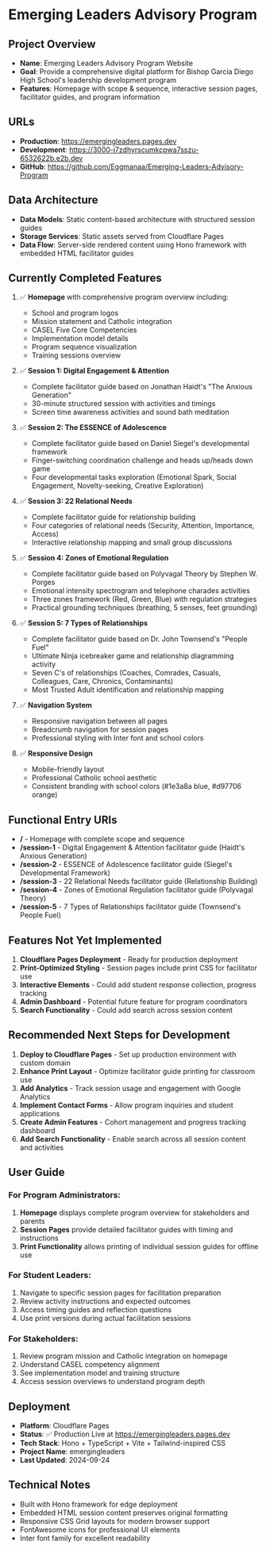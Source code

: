 # Emerging Leaders Advisory Program

## Project Overview
- **Name**: Emerging Leaders Advisory Program Website
- **Goal**: Provide a comprehensive digital platform for Bishop García Diego High School's leadership development program
- **Features**: Homepage with scope & sequence, interactive session pages, facilitator guides, and program information

## URLs
- **Production**: https://emergingleaders.pages.dev
- **Development**: https://3000-i7zdhyrscumkcpwa7sszu-6532622b.e2b.dev
- **GitHub**: https://github.com/Eggmanaa/Emerging-Leaders-Advisory-Program

## Data Architecture
- **Data Models**: Static content-based architecture with structured session guides
- **Storage Services**: Static assets served from Cloudflare Pages
- **Data Flow**: Server-side rendered content using Hono framework with embedded HTML facilitator guides

## Currently Completed Features
1. ✅ **Homepage** with comprehensive program overview including:
   - School and program logos
   - Mission statement and Catholic integration
   - CASEL Five Core Competencies
   - Implementation model details
   - Program sequence visualization
   - Training sessions overview

2. ✅ **Session 1: Digital Engagement & Attention**
   - Complete facilitator guide based on Jonathan Haidt's "The Anxious Generation"
   - 30-minute structured session with activities and timings
   - Screen time awareness activities and sound bath meditation

3. ✅ **Session 2: The ESSENCE of Adolescence**  
   - Complete facilitator guide based on Daniel Siegel's developmental framework
   - Finger-switching coordination challenge and heads up/heads down game
   - Four developmental tasks exploration (Emotional Spark, Social Engagement, Novelty-seeking, Creative Exploration)

4. ✅ **Session 3: 22 Relational Needs**
   - Complete facilitator guide for relationship building
   - Four categories of relational needs (Security, Attention, Importance, Access)
   - Interactive relationship mapping and small group discussions

5. ✅ **Session 4: Zones of Emotional Regulation**
   - Complete facilitator guide based on Polyvagal Theory by Stephen W. Porges
   - Emotional intensity spectrogram and telephone charades activities
   - Three zones framework (Red, Green, Blue) with regulation strategies
   - Practical grounding techniques (breathing, 5 senses, feet grounding)

6. ✅ **Session 5: 7 Types of Relationships**
   - Complete facilitator guide based on Dr. John Townsend's "People Fuel"
   - Ultimate Ninja icebreaker game and relationship diagramming activity
   - Seven C's of relationships (Coaches, Comrades, Casuals, Colleagues, Care, Chronics, Contaminants)
   - Most Trusted Adult identification and relationship mapping

7. ✅ **Navigation System**
   - Responsive navigation between all pages
   - Breadcrumb navigation for session pages
   - Professional styling with Inter font and school colors

8. ✅ **Responsive Design**
   - Mobile-friendly layout
   - Professional Catholic school aesthetic
   - Consistent branding with school colors (#1e3a8a blue, #d97706 orange)

## Functional Entry URIs
- **/** - Homepage with complete scope and sequence
- **/session-1** - Digital Engagement & Attention facilitator guide (Haidt's Anxious Generation)
- **/session-2** - ESSENCE of Adolescence facilitator guide (Siegel's Developmental Framework)
- **/session-3** - 22 Relational Needs facilitator guide (Relationship Building)
- **/session-4** - Zones of Emotional Regulation facilitator guide (Polyvagal Theory)
- **/session-5** - 7 Types of Relationships facilitator guide (Townsend's People Fuel)

## Features Not Yet Implemented
1. **Cloudflare Pages Deployment** - Ready for production deployment
2. **Print-Optimized Styling** - Session pages include print CSS for facilitator use
3. **Interactive Elements** - Could add student response collection, progress tracking
4. **Admin Dashboard** - Potential future feature for program coordinators
5. **Search Functionality** - Could add search across session content

## Recommended Next Steps for Development
1. **Deploy to Cloudflare Pages** - Set up production environment with custom domain
2. **Enhance Print Layout** - Optimize facilitator guide printing for classroom use
3. **Add Analytics** - Track session usage and engagement with Google Analytics
4. **Implement Contact Forms** - Allow program inquiries and student applications
5. **Create Admin Features** - Cohort management and progress tracking dashboard
6. **Add Search Functionality** - Enable search across all session content and activities

## User Guide
### For Program Administrators:
1. **Homepage** displays complete program overview for stakeholders and parents
2. **Session Pages** provide detailed facilitator guides with timing and instructions
3. **Print Functionality** allows printing of individual session guides for offline use

### For Student Leaders:
1. Navigate to specific session pages for facilitation preparation
2. Review activity instructions and expected outcomes
3. Access timing guides and reflection questions
4. Use print versions during actual facilitation sessions

### For Stakeholders:
1. Review program mission and Catholic integration on homepage
2. Understand CASEL competency alignment
3. See implementation model and training structure
4. Access session overviews to understand program depth

## Deployment
- **Platform**: Cloudflare Pages
- **Status**: ✅ Production Live at https://emergingleaders.pages.dev
- **Tech Stack**: Hono + TypeScript + Vite + Tailwind-inspired CSS
- **Project Name**: emergingleaders
- **Last Updated**: 2024-09-24

## Technical Notes
- Built with Hono framework for edge deployment
- Embedded HTML session content preserves original formatting
- Responsive CSS Grid layouts for modern browser support
- FontAwesome icons for professional UI elements
- Inter font family for excellent readability